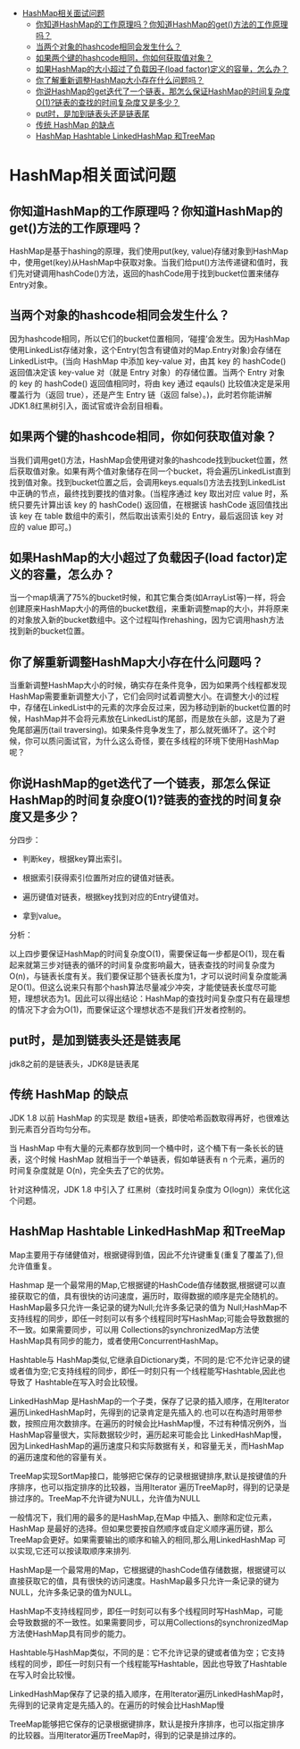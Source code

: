 <!-- TOC -->

- [HashMap相关面试问题](#hashmap相关面试问题)
    - [你知道HashMap的工作原理吗？你知道HashMap的get()方法的工作原理吗？](#你知道hashmap的工作原理吗你知道hashmap的get方法的工作原理吗)
    - [当两个对象的hashcode相同会发生什么？](#当两个对象的hashcode相同会发生什么)
    - [如果两个键的hashcode相同，你如何获取值对象？](#如果两个键的hashcode相同你如何获取值对象)
    - [如果HashMap的大小超过了负载因子(load factor)定义的容量，怎么办？](#如果hashmap的大小超过了负载因子load-factor定义的容量怎么办)
    - [你了解重新调整HashMap大小存在什么问题吗？](#你了解重新调整hashmap大小存在什么问题吗)
    - [你说HashMap的get迭代了一个链表，那怎么保证HashMap的时间复杂度O(1)?链表的查找的时间复杂度又是多少？](#你说hashmap的get迭代了一个链表那怎么保证hashmap的时间复杂度o1链表的查找的时间复杂度又是多少)
    - [put时，是加到链表头还是链表尾](#put时是加到链表头还是链表尾)
    - [传统 HashMap 的缺点](#传统-hashmap-的缺点)
    - [HashMap Hashtable LinkedHashMap 和TreeMap](#hashmap-hashtable-linkedhashmap-和treemap)

<!-- /TOC -->
#  HashMap相关面试问题

##  你知道HashMap的工作原理吗？你知道HashMap的get()方法的工作原理吗？

HashMap是基于hashing的原理，我们使用put(key, value)存储对象到HashMap中，使用get(key)从HashMap中获取对象。当我们给put()方法传递键和值时，我们先对键调用hashCode()方法，返回的hashCode用于找到bucket位置来储存Entry对象。

##  当两个对象的hashcode相同会发生什么？

因为hashcode相同，所以它们的bucket位置相同，‘碰撞’会发生。因为HashMap使用LinkedList存储对象，这个Entry(包含有键值对的Map.Entry对象)会存储在LinkedList中。(当向 HashMap 中添加 key-value 对，由其 key 的 hashCode() 返回值决定该 key-value 对（就是 Entry 对象）的存储位置。当两个 Entry 对象的 key 的 hashCode() 返回值相同时，将由 key 通过 eqauls() 比较值决定是采用覆盖行为（返回 true），还是产生 Entry 链（返回 false）。)，此时若你能讲解JDK1.8红黑树引入，面试官或许会刮目相看。

##  如果两个键的hashcode相同，你如何获取值对象？

当我们调用get()方法，HashMap会使用键对象的hashcode找到bucket位置，然后获取值对象。如果有两个值对象储存在同一个bucket，将会遍历LinkedList直到找到值对象。找到bucket位置之后，会调用keys.equals()方法去找到LinkedList中正确的节点，最终找到要找的值对象。(当程序通过 key 取出对应 value 时，系统只要先计算出该 key 的 hashCode() 返回值，在根据该 hashCode 返回值找出该 key 在 table 数组中的索引，然后取出该索引处的 Entry，最后返回该 key 对应的 value 即可。)

##  如果HashMap的大小超过了负载因子(load factor)定义的容量，怎么办？

当一个map填满了75%的bucket时候，和其它集合类(如ArrayList等)一样，将会创建原来HashMap大小的两倍的bucket数组，来重新调整map的大小，并将原来的对象放入新的bucket数组中。这个过程叫作rehashing，因为它调用hash方法找到新的bucket位置。

##  你了解重新调整HashMap大小存在什么问题吗？

当重新调整HashMap大小的时候，确实存在条件竞争，因为如果两个线程都发现HashMap需要重新调整大小了，它们会同时试着调整大小。在调整大小的过程中，存储在LinkedList中的元素的次序会反过来，因为移动到新的bucket位置的时候，HashMap并不会将元素放在LinkedList的尾部，而是放在头部，这是为了避免尾部遍历(tail traversing)。如果条件竞争发生了，那么就死循环了。这个时候，你可以质问面试官，为什么这么奇怪，要在多线程的环境下使用HashMap呢？

##  你说HashMap的get迭代了一个链表，那怎么保证HashMap的时间复杂度O(1)?链表的查找的时间复杂度又是多少？

分四步：

* 判断key，根据key算出索引。

* 根据索引获得索引位置所对应的键值对链表。

* 遍历键值对链表，根据key找到对应的Entry键值对。

* 拿到value。

分析：

以上四步要保证HashMap的时间复杂度O(1)，需要保证每一步都是O(1)，现在看起来就第三步对链表的循环的时间复杂度影响最大，链表查找的时间复杂度为O(n)，与链表长度有关。我们要保证那个链表长度为1，才可以说时间复杂度能满足O(1)。但这么说来只有那个hash算法尽量减少冲突，才能使链表长度尽可能短，理想状态为1。因此可以得出结论：HashMap的查找时间复杂度只有在最理想的情况下才会为O(1)，而要保证这个理想状态不是我们开发者控制的。

##  put时，是加到链表头还是链表尾

jdk8之前的是链表头，JDK8是链表尾

##  传统 HashMap 的缺点

JDK 1.8 以前 HashMap 的实现是 数组+链表，即使哈希函数取得再好，也很难达到元素百分百均匀分布。

当 HashMap 中有大量的元素都存放到同一个桶中时，这个桶下有一条长长的链表，这个时候 HashMap 就相当于一个单链表，假如单链表有 n 个元素，遍历的时间复杂度就是 O(n)，完全失去了它的优势。

针对这种情况，JDK 1.8 中引入了 红黑树（查找时间复杂度为 O(logn)）来优化这个问题。

##  HashMap Hashtable LinkedHashMap 和TreeMap

Map主要用于存储健值对，根据键得到值，因此不允许键重复(重复了覆盖了),但允许值重复。

Hashmap 是一个最常用的Map,它根据键的HashCode值存储数据,根据键可以直接获取它的值，具有很快的访问速度，遍历时，取得数据的顺序是完全随机的。 HashMap最多只允许一条记录的键为Null;允许多条记录的值为 Null;HashMap不支持线程的同步，即任一时刻可以有多个线程同时写HashMap;可能会导致数据的不一致。如果需要同步，可以用 Collections的synchronizedMap方法使HashMap具有同步的能力，或者使用ConcurrentHashMap。

Hashtable与 HashMap类似,它继承自Dictionary类，不同的是:它不允许记录的键或者值为空;它支持线程的同步，即任一时刻只有一个线程能写Hashtable,因此也导致了 Hashtable在写入时会比较慢。

LinkedHashMap 是HashMap的一个子类，保存了记录的插入顺序，在用Iterator遍历LinkedHashMap时，先得到的记录肯定是先插入的.也可以在构造时用带参数，按照应用次数排序。在遍历的时候会比HashMap慢，不过有种情况例外，当HashMap容量很大，实际数据较少时，遍历起来可能会比 LinkedHashMap慢，因为LinkedHashMap的遍历速度只和实际数据有关，和容量无关，而HashMap的遍历速度和他的容量有关。

TreeMap实现SortMap接口，能够把它保存的记录根据键排序,默认是按键值的升序排序，也可以指定排序的比较器，当用Iterator 遍历TreeMap时，得到的记录是排过序的。TreeMap不允许键为NULL，允许值为NULL

一般情况下，我们用的最多的是HashMap,在Map 中插入、删除和定位元素，HashMap 是最好的选择。但如果您要按自然顺序或自定义顺序遍历键，那么TreeMap会更好。如果需要输出的顺序和输入的相同,那么用LinkedHashMap 可以实现,它还可以按读取顺序来排列.

HashMap是一个最常用的Map，它根据键的hashCode值存储数据，根据键可以直接获取它的值，具有很快的访问速度。HashMap最多只允许一条记录的键为NULL，允许多条记录的值为NULL。

HashMap不支持线程同步，即任一时刻可以有多个线程同时写HashMap，可能会导致数据的不一致性。如果需要同步，可以用Collections的synchronizedMap方法使HashMap具有同步的能力。

Hashtable与HashMap类似，不同的是：它不允许记录的键或者值为空；它支持线程的同步，即任一时刻只有一个线程能写Hashtable，因此也导致了Hashtable在写入时会比较慢。

LinkedHashMap保存了记录的插入顺序，在用Iterator遍历LinkedHashMap时，先得到的记录肯定是先插入的。在遍历的时候会比HashMap慢

TreeMap能够把它保存的记录根据键排序，默认是按升序排序，也可以指定排序的比较器。当用Iterator遍历TreeMap时，得到的记录是排过序的。

